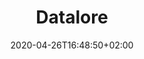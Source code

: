 ---
title: "Datalore"
images: # Create a folder in /static/images/tools that has the same name as this current markdown file and place the images there. We only need the file name here. If this is not clear, please refer to existing tools as references.
  - path: datalore_landing_1.png
  - path: datalore_landing_plans.png
  - path: datalore_workspace.png
  - path: datalore_notebook.png
categories:
  - Analysis and Computations
tags:
  - ""
links:
  - name: Datalore
    link: https://datalore.io/
summary: Datalore is hosted jupyter notebook
features:
  - Each notebook can have multiple sheets.
  - Collaborations on notebook
platforms:
  - Web
plans:
  - name: Community Plan
    description: Free
  - name: Professonal Plan
    description: Paid
date: 2020-04-26T16:48:50+02:00
draft: false
---